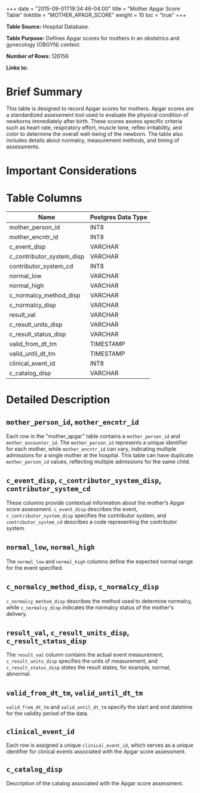 +++
date = "2015-09-01T19:34:46-04:00"
title = "Mother Apgar Score Table"
linktitle = "MOTHER_APAGR_SCORE"
weight = 10
toc = "true"
+++

**Table Source:** Hospital Database.

**Table Purpose:** Defines Apgar scores for mothers in an obstetrics and gynecology (OBGYN) context.

**Number of Rows:** 126156

**Links to:**
<!-- * PATIENTS on `SUBJECT_ID` -->

# Brief Summary

This table is designed to record Apgar scores for mothers. Apgar scores are a standardized assessment tool used to evaluate the physical condition of newborns immediately after birth. These scores assess specific criteria such as heart rate, respiratory effort, muscle tone, reflex irritability, and color to determine the overall well-being of the newborn. The table also includes details about normalcy, measurement methods, and timing of assessments.

# Important Considerations
<!-- 
* The data is sourced from the admission, discharge, and transfer database from the hospital (often referred to as 'ADT' data).
* Organ donor accounts are sometimes created for patients who died in the hospital. These are distinct hospital admissions with very short, sometimes negative lengths of stay. Furthermore, their `DEATHTIME` is frequently the same as the earlier patient admission's `DEATHTIME`.
* All text data, except for that in the `INSURANCE` column, is stored in upper case. -->

# Table Columns

Name | Postgres Data Type
---- | -----------------
mother\_person\_id | INT8
mother\_encntr\_id | INT8
c\_event\_disp | VARCHAR
c\_contributor\_system\_disp | VARCHAR
contributor\_system\_cd | INT8
normal\_low | VARCHAR
normal\_high | VARCHAR
c\_normalcy\_method\_disp | VARCHAR
c\_normalcy\_disp | VARCHAR
result\_val | VARCHAR
c\_result\_units\_disp | VARCHAR
c\_result\_status\_disp | VARCHAR
valid\_from\_dt\_tm | TIMESTAMP
valid\_until\_dt\_tm | TIMESTAMP
clinical\_event\_id | INT8
c\_catalog\_disp | VARCHAR

# Detailed Description

## `mother_person_id`, `mother_encntr_id`
Each row in the "mother_apgar" table contains a `mother_person_id` and `mother_encounter_id`. The `mother_person_id` represents a unique identifier for each mother, while `mother_encntr_id` can vary, indicating multiple admissions for a single mother at the hospital. This table can have duplicate `mother_person_id` values, reflecting multiple admissions for the same child.

## `c_event_disp`, `c_contributor_system_disp`, `contributor_system_cd`
These columns provide contextual information about the mother’s Apgar score assessment. `c_event_disp` describes the event, `c_contributor_system_disp` specifies the contributor system, and `contributor_system_cd` describes a code representing the contributor system.

## `normal_low`, `normal_high`
The `normal_low` and `normal_high` columns define the expected normal range for the event specified.

## `c_normalcy_method_disp`, `c_normalcy_disp`
`c_normalcy_method_disp` describes the method used to determine normalcy, while `c_normalcy_disp` indicates the normalcy status of the mother's delivery.

## `result_val`, `c_result_units_disp`, `c_result_status_disp`
The `result_val` column contains the actual event measurement, `c_result_units_disp` specifies the units of measurement, and `c_result_status_disp` states the result states, for example, normal, abnormal.

## `valid_from_dt_tm`, `valid_until_dt_tm`
`valid_from_dt_tm` and `valid_until_dt_tm` specify the start and end datetime for the validity period of the data.

## `clinical_event_id`
Each row is assigned a unique `clinical_event_id`, which serves as a unique identifier for clinical events associated with the Apgar score assessment.

## `c_catalog_disp`
Description of the catalog associated with the Apgar score assessment.

